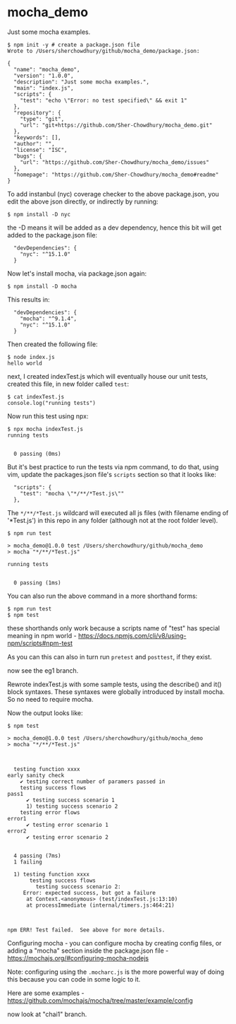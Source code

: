 # mocha_demo
Just some mocha examples.



```
$ npm init -y # create a package.json file                                                                                             
Wrote to /Users/sherchowdhury/github/mocha_demo/package.json:

{
  "name": "mocha_demo",
  "version": "1.0.0",
  "description": "Just some mocha examples.",
  "main": "index.js",
  "scripts": {
    "test": "echo \"Error: no test specified\" && exit 1"
  },
  "repository": {
    "type": "git",
    "url": "git+https://github.com/Sher-Chowdhury/mocha_demo.git"
  },
  "keywords": [],
  "author": "",
  "license": "ISC",
  "bugs": {
    "url": "https://github.com/Sher-Chowdhury/mocha_demo/issues"
  },
  "homepage": "https://github.com/Sher-Chowdhury/mocha_demo#readme"
}
```


To add instanbul (nyc) coverage checker to the above package.json, you edit the above json directly, or indirectly by running:

```
$ npm install -D nyc
```

the -D means it will be added as a dev dependency, hence this bit will get added to the package.json file:

```
  "devDependencies": {
    "nyc": "^15.1.0"
  }
```

Now let's install mocha, via package.json again:


```
$ npm install -D mocha
```

This results in:

```
  "devDependencies": {
    "mocha": "^9.1.4",
    "nyc": "^15.1.0"
  }
```

Then created the following file:

```
$ node index.js 
hello world
```

next, I created indexTest.js which will eventually house our unit tests, created this file, in new folder called `test`:

```
$ cat indexTest.js 
console.log("running tests")
```

Now run this test using npx:

```
$ npx mocha indexTest.js
running tests


  0 passing (0ms) 
```


But it's best practice to run the tests via npm command, to do that, using vim, update the packages.json file's `scripts` section so that it looks like:


```
  "scripts": {
    "test": "mocha \"*/**/*Test.js\""
  },
```

The `*/**/*Test.js` wildcard will executed all js files (with filename ending of '*Test.js') in this repo in any folder (although not at the root folder level). 


```
$ npm run test

> mocha_demo@1.0.0 test /Users/sherchowdhury/github/mocha_demo
> mocha "*/**/*Test.js"

running tests


  0 passing (1ms)

```

You can also run the above command in a more shorthand forms:

```
$ npm run test
$ npm test
```

these shorthands only work because a scripts name of "test" has special meaning in npm world - https://docs.npmjs.com/cli/v8/using-npm/scripts#npm-test


As you can this can also in turn run `pretest` and `posttest`, if they exist. 


now see the eg1 branch. 


Rewrote indexTest.js with some sample tests, using the describe() and it() block syntaxes. These syntaxes were globally introduced by install mocha. So no need to require mocha. 

Now the output looks like:

```
$ npm test

> mocha_demo@1.0.0 test /Users/sherchowdhury/github/mocha_demo
> mocha "*/**/*Test.js"



  testing function xxxx
early sanity check
    ✔ testing correct number of paramers passed in
    testing success flows
pass1
      ✔ testing success scenario 1
      1) testing success scenario 2
    testing error flows
error1
      ✔ testing error scenario 1
error2
      ✔ testing error scenario 2


  4 passing (7ms)
  1 failing

  1) testing function xxxx
       testing success flows
         testing success scenario 2:
     Error: expected success, but got a failure
      at Context.<anonymous> (test/indexTest.js:13:10)
      at processImmediate (internal/timers.js:464:21)



npm ERR! Test failed.  See above for more details.

```


Configuring mocha - you can configure mocha by creating config files, or adding a "mocha" section inside the package.json file - https://mochajs.org/#configuring-mocha-nodejs

Note: configuring using the `.mocharc.js` is the more powerful way of doing this because you can code in some logic to it. 

Here are some examples - https://github.com/mochajs/mocha/tree/master/example/config


now look at "chai1" branch. 

